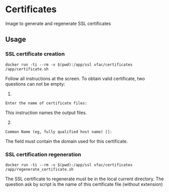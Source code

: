 # Certificates

Image to generate and regenerate SSL certificates

## Usage

### SSL certificate creation

```
docker run -ti --rm -v $(pwd):/app/ssl vfac/certificates /app/certificate.sh
```

Follow all instructions at the screen.
To obtain valid certificate, two questions can not be empty:

1.

```
Enter the name of certificate files:
```

This instruction names the output files.

2.

```
Common Name (eg, fully qualified host name) []:
```

The field must contain the domain used for this certificate.

### SSL certification regeneration

```
docker run -ti --rm -v $(pwd):/app/ssl vfac/certificates /app/regenerate_certificate.sh
```

The SSL certificate to regenerate must be in the local current directory.
The question ask by script is the name of this certificate file (without extension)